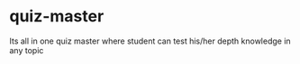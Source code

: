 # quiz-master
Its all in one quiz master where student can test his/her depth knowledge in any topic

